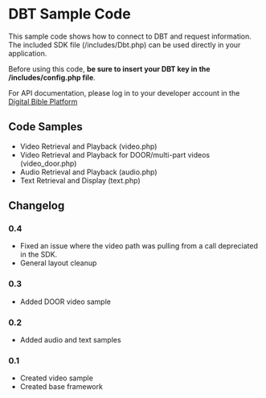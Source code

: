 # DBT Sample Code

This sample code shows how to connect to DBT and request information. The included SDK file (/includes/Dbt.php)
can be used directly in your application.

Before using this code, **be sure to insert your DBT key in the /includes/config.php file**.

For API documentation, please log in to your developer account in the [Digital Bible Platform](http://www.digitalbibleplatform.com/)

## Code Samples
- Video Retrieval and Playback (video.php)
- Video Retrieval and Playback for DOOR/multi-part videos (video_door.php)
- Audio Retrieval and Playback (audio.php)
- Text Retrieval and Display (text.php)

## Changelog

### 0.4
- Fixed an issue where the video path was pulling from a call depreciated in the SDK.
- General layout cleanup

### 0.3
- Added DOOR video sample

### 0.2
- Added audio and text samples

### 0.1
- Created video sample
- Created base framework